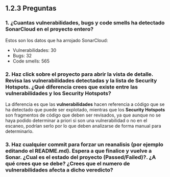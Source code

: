 ## 1.2.3 Preguntas

### 1. ¿Cuantas vulnerabilidades, bugs y code smells ha detectado SonarCloud en el proyecto entero?

Estos son los datos que ha arrojado SonarCloud:

- Vulnerabilidades: 30
- Bugs: 32
- Code smells: 565

### 2. Haz click sobre el proyecto para abrir la vista de detalle. Revisa las vulnerabilidades detectadas y la lista de Security Hotspots. ¿Qué diferencia crees que existe entre las vulnerabilidades y los Security Hotspots?

La diferencia es que las **vulnerabilidades** hacen referencia a código que se ha detectado que puede ser explotado, mientras que los **Security Hotspots** son fragmentos de código que deben ser revisados, ya que aunque no se haya podido determinar a priori si son una vulnerabilidad o no en el escaneo, podrían serlo por lo que deben analizarse de forma manual para determinarlo.

### 3. Haz cualquier commit para forzar un reanalisis (por ejemplo editando el README.md). Espera a que finalice y vuelve a Sonar. ¿Cual es el estado del proyecto (Passed/Failed)?. ¿A qué crees que se debe? ¿Crees que el numero de vulnerabilidades afecta a dicho veredicto?



